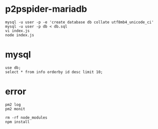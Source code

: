 # p2pspider-mariadb

    mysql -u user -p -e 'create database db collate utf8mb4_unicode_ci'
    mysql -u user -p db < db.sql
    vi index.js
    node index.js

# mysql
    use db;
    select * from info orderby id desc limit 10;

# error
    pm2 log
    pm2 monit

    rm -rf node_modules
    npm install	
